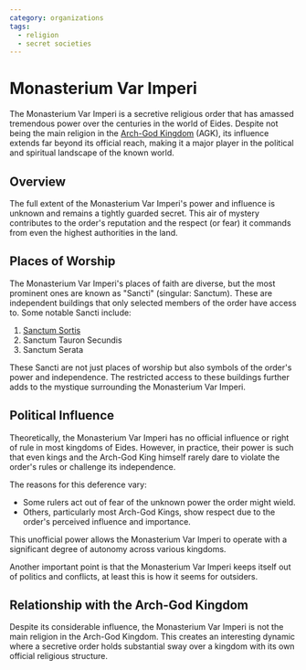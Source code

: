 ```yaml
---
category: organizations
tags:
  - religion
  - secret societies
---
```


# Monasterium Var Imperi

The Monasterium Var Imperi is a secretive religious order that has amassed tremendous power over the centuries in the world of Eides. Despite not being the main religion in the [Arch-God Kingdom](/wiki/geography/eides/Arch-God-Kingdom.md) (AGK), its influence extends far beyond its official reach, making it a major player in the political and spiritual landscape of the known world.

## Overview

The full extent of the Monasterium Var Imperi's power and influence is unknown and remains a tightly guarded secret. This air of mystery contributes to the order's reputation and the respect (or fear) it commands from even the highest authorities in the land.

## Places of Worship

The Monasterium Var Imperi's places of faith are diverse, but the most prominent ones are known as "Sancti" (singular: Sanctum). These are independent buildings that only selected members of the order have access to. Some notable Sancti include:

1. [Sanctum Sortis](/wiki/geography/eides/kraikar/aunarach/Strakius.md#sanctum-sortis)
2. Sanctum Tauron Secundis
3. Sanctum Serata

These Sancti are not just places of worship but also symbols of the order's power and independence. The restricted access to these buildings further adds to the mystique surrounding the Monasterium Var Imperi.

## Political Influence

Theoretically, the Monasterium Var Imperi has no official influence or right of rule in most kingdoms of Eides. However, in practice, their power is such that even kings and the Arch-God King himself rarely dare to violate the order's rules or challenge its independence.

The reasons for this deference vary:
- Some rulers act out of fear of the unknown power the order might wield.
- Others, particularly most Arch-God Kings, show respect due to the order's perceived influence and importance.

This unofficial power allows the Monasterium Var Imperi to operate with a significant degree of autonomy across various kingdoms.

Another important point is that the Monasterium Var Imperi keeps itself out of politics and conflicts, at least this is how it seems for outsiders.

## Relationship with the Arch-God Kingdom

Despite its considerable influence, the Monasterium Var Imperi is not the main religion in the Arch-God Kingdom. This creates an interesting dynamic where a secretive order holds substantial sway over a kingdom with its own official religious structure.

